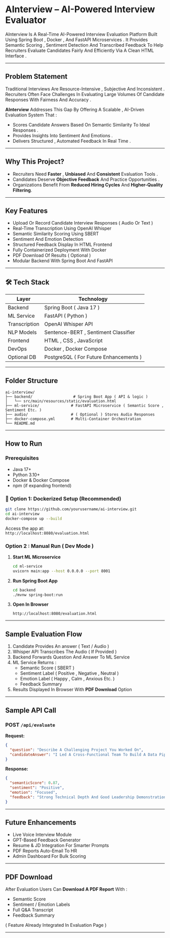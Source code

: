 # AInterview – AI-Powered Interview Evaluator

AInterview Is A Real-Time AI-Powered Interview Evaluation Platform Built Using Spring Boot , Docker , And FastAPI Microservices . It Provides Semantic Scoring , Sentiment Detection And Transcribed Feedback To Help Recruiters Evaluate Candidates Fairly And Efficiently Via A Clean HTML Interface .

---

## Problem Statement

Traditional Interviews Are Resource-Intensive , Subjective And Inconsistent . Recruiters Often Face Challenges In Evaluating Large Volumes Of Candidate Responses With Fairness And Accuracy .

**AInterview** Addresses This Gap By Offering A Scalable , AI-Driven Evaluation System That :
- Scores Candidate Answers Based On Semantic Similarity To Ideal Responses .
- Provides Insights Into Sentiment And Emotions .
- Delivers Structured , Automated Feedback In Real Time .

---

## Why This Project?

- Recruiters Need **Faster** , **Unbiased** And **Consistent** Evaluation Tools .
- Candidates Deserve **Objective Feedback** And Practice Opportunities .
- Organizations Benefit From **Reduced Hiring Cycles** And **Higher-Quality Filtering**.

---

## Key Features

- Upload Or Record Candidate Interview Responses ( Audio Or Text )
- Real-Time Transcription Using OpenAI Whisper
- Semantic Similarity Scoring Using SBERT
- Sentiment And Emotion Detection
- Structured Feedback Display In HTML Frontend
- Fully Containerized Deployment With Docker
- PDF Download Of Results ( Optional )
- Modular Backend With Spring Boot And FastAPI

---

## 🛠️ Tech Stack

| Layer        | Technology                             |
|-------------|----------------------------------------|
| Backend      | Spring Boot ( Java 17 )                |
| ML Service   | FastAPI ( Python )                     |
| Transcription| OpenAI Whisper API                     |
| NLP Models   | Sentence-BERT , Sentiment Classifier   |
| Frontend     | HTML , CSS , JavaScript                |
| DevOps       | Docker , Docker Compose                |
| Optional DB  | PostgreSQL ( For Future Enhancements ) |

---

## Folder Structure

```
ai-interview/
├── backend/                  # Spring Boot App ( API & logic )
│   └── src/main/resources/static/evaluation.html
├── ml-service/              # FastAPI Microservice ( Semantic Score , Sentiment Etc. )
├── audio/                   # ( Optional ) Stores Audio Responses
├── docker-compose.yml       # Multi-Container Orchestration
└── README.md
```

---

## How to Run

### Prerequisites

- Java 17+
- Python 3.10+
- Docker & Docker Compose
- npm (if expanding frontend)

### 🔁 Option 1: Dockerized Setup (Recommended)

```bash
git clone https://github.com/yourusername/ai-interview.git
cd ai-interview
docker-compose up --build
```

Access the app at:  
`http://localhost:8080/evaluation.html`

### Option 2 : Manual Run ( Dev Mode )

1. **Start ML Microservice**
   ```bash
   cd ml-service
   uvicorn main:app --host 0.0.0.0 --port 8001
   ```

2. **Run Spring Boot App**
   ```bash
   cd backend
   ./mvnw spring-boot:run
   ```

3. **Open In Browser**
   ```
   http://localhost:8080/evaluation.html
   ```

---

## Sample Evaluation Flow

1. Candidate Provides An answer ( Text / Audio )
2. Whisper API Transcribes The Audio ( If Provided )
3. Backend Forwards Question And Answer To ML Service
4. ML Service Returns :
   - Semantic Score ( SBERT )
   - Sentiment Label ( Positive , Negative , Neutral )
   - Emotion Label ( Happy , Calm , Anxious Etc. )
   - Feedback Summary
5. Results Displayed In Browser With **PDF Download** Option

---

## Sample API Call

### POST `/api/evaluate`

**Request:**
```json
{
  "question": "Describe A Challenging Project You Worked On",
  "candidateAnswer": "I Led A Cross-Functional Team To Build A Data Pipeline..."
}
```

**Response:**
```json
{
  "semanticScore": 0.87,
  "sentiment": "Positive",
  "emotion": "Focused",
  "feedback": "Strong Technical Depth And Good Leadership Demonstration"
}
```

---

## Future Enhancements

- Live Voice Interview Module
- GPT-Based Feedback Generator
- Resume & JD Integration For Smarter Prompts
- PDF Reports Auto-Email To HR
- Admin Dashboard For Bulk Scoring

---

## PDF Download

After Evaluation Users Can **Download A PDF Report** With :
- Semantic Score
- Sentiment / Emotion Labels
- Full Q&A Transcript
- Feedback Summary

( Feature Already Integrated In Evaluation Page )

---
